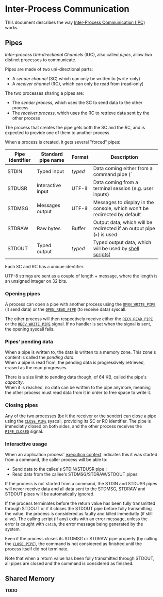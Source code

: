# Inter-Process Communication

This document describes the way [Inter-Process Communication (IPC)](../technical/ipc.md) works.

## Pipes

_Inter-process Uni-directional Channels_ (IUC), also called _pipes_, allow two distinct processes to communicate.

Pipes are made of two uni-directional parts:

- A _sender channel_ (SC) which can only be written to (write-only)
- A _receiver channel_ (RC), which can only be read from (read-only)

The two processes sharing a pipes are:

- The _sender process_, which uses the SC to send data to the other process
- The _receiver process_, which uses the RC to retrieve data sent by the other process

The process that creates the pipe gets both the SC and the RC, and is expected to provide one of them to another process.

When a process is created, it gets several "forced" pipes:

| Pipe identifier | Standard pipe name | Format  | Description                                                                                                |
| --------------- | ------------------ | ------- | ---------------------------------------------------------------------------------------------------------- |
| STDIN           | Typed input        | _typed_ | Data coming either from a command pipe (`|`) or, if the input format is `buffer`, from an input pipe (`<`) |
| STDUSR          | Interactive input  | UTF-8   | Data coming from a terminal session (e.g. user inputs)                                                     |
| STDMSG          | Messages output    | UTF-8   | Messages to display in the console, which won't be redirected by default                                   |
| STDRAW          | Raw bytes          | Buffer  | Output data, which will be redirected if an output pipe (`>`) is used                                      |
| STDOUT          | Typed output       | _typed_ | Typed output data, which will be used by [shell scripts](shell-scripting.md))                              |

Each SC and RC has a unique identifier.

UTF-8 strings are sent as a couple of length + message, where the length is an unsigned integer on 32 bits.

### Opening pipes

A process can open a pipe with another process using the [`OPEN_WRITE_PIPE`](syscalls.md#0x40-open_write_pipe) (it send data) or the [`OPEN_READ_PIPE`](syscalls.md#0x41-open_read_pipe) (to receive data) syscall.

The other process will then respectively receive either the [`RECV_READ_PIPE`](signals.md#0x40-recv_read_pipe) or the [`RECV_WRITE_PIPE`](signals.md#0x41-recv_write_pipe) signal. If no handler is set when the signal is sent, the opening syscall fails.

### Pipes' pending data

When a pipe is written to, the data is written to a memory zone. This zone's content is called the _pending data_.  
When a pipe is read from, the pending data is progressively retrieved, erased as the read progresses.

There is a size limit to pending data though, of 64 KB, called the pipe's _capacity_.  
When it is reached, no data can be written to the pipe anymore, meaning the other process must read data from it in order to free space to write it.

### Closing pipes

Any of the two processes (be it the receiver or the sender) can close a pipe using the [`CLOSE_PIPE`](syscalls.md#0x46-close_pipe) syscall, providing its SC or RC identifier. The pipe is immediatly closed on both sides, and the other process receives the [`PIPE_CLOSED`](signals.md#0x42-pipe_closed) signal.

### Interactive usage

When an application process' [execution context](applications/context.md#execution-context) indicates this it was started from a command, the caller process will be able to:

- Send data to the callee's STDIN/STDUSR pipe ;
- Read data from the callee's STDMSG/STDRAW/STDOUT pipes

If the process is not started from a command, the STDIN and STDUSR pipes will never receive data and all data sent to the STDMSG, STDRAW and STDOUT pipes will be automatically ignored.

If the process terminates before the return value has been fully transmitted through STDOUT or if it closes the STDOUT pipe before fully transmitting the value, the process is considered as faulty and killed immediatly (if still alive). The calling script (if any) exits with an error message, unless the error is caught with `catch`, the error message being generated by the system.

Even if the process closes its STDMSG or STDRAW pipe properly (by calling the [`CLOSE_PIPE`](syscalls.md#0x46-close_pipe)), the command is not considered as finished until the process itself did not terminate.

Note that when a return value has been fully transmitted through STDOUT, all pipes are closed and the command is considered as finished.

## Shared Memory

**TODO**
